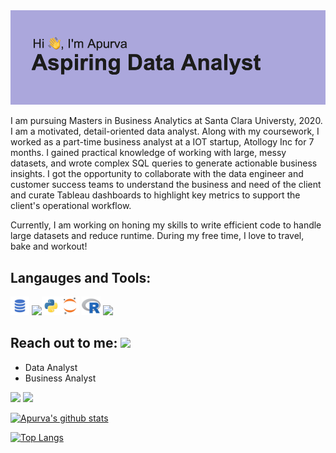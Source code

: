 <img src= https://github.com/apurvashekhar/apurvashekhar/blob/master/header.png alt="Apurva Shekhar Data Analyst">

I am pursuing Masters in Business Analytics at Santa Clara Universty, 2020. I am a motivated, detail-oriented data analyst. 
Along with my coursework, I worked as a part-time business analyst at a IOT startup, Atollogy Inc for 7 months. I gained 
practical knowledge of working with large, messy datasets, and wrote complex SQL queries to generate actionable business insights.
I got the opportunity to collaborate with the data engineer and customer success teams to understand the business and
need of the client and curate Tableau dashboards to highlight key metrics to support the client's operational workflow. 

Currently, I am working on honing my skills to write efficient code to handle large datasets and reduce runtime. During my 
free time, I love to travel, bake and workout! 

## Langauges and Tools:
<img src="https://raw.githubusercontent.com/github/explore/80688e429a7d4ef2fca1e82350fe8e3517d3494d/topics/sql/sql.png" width="30px"> <img src="https://camo.githubusercontent.com/aafe1db72036d55f9dcc0346977bef0cb17ef2aa/68747470733a2f2f77696e646f77732d312e636f6d2f77702d636f6e74656e742f75706c6f6164732f323031392f30392f5461626c6561752d4465736b746f702d49636f6e2e706e67" width="30px"><img src= "https://raw.githubusercontent.com/github/explore/80688e429a7d4ef2fca1e82350fe8e3517d3494d/topics/python/python.png" width="30px"><img src="https://raw.githubusercontent.com/github/explore/80688e429a7d4ef2fca1e82350fe8e3517d3494d/topics/jupyter-notebook/jupyter-notebook.png" width="30px"> <img src="https://raw.githubusercontent.com/github/explore/80688e429a7d4ef2fca1e82350fe8e3517d3494d/topics/r/r.png" width="30px"> <img src="https://camo.githubusercontent.com/d2f425b4317daf554a6759dc3ad55793ec618ee7/68747470733a2f2f7062732e7477696d672e636f6d2f70726f66696c655f696d616765732f3639313932323136383635343030383332302f506d6d6d485f53302e706e67" width="30px">

## Reach out to me: <img src="https://github.com/M0nica/M0nica/blob/main/octomonica/m0nica-octocat-rotating.gif" width = "100px"> 
 <ul> <li>Data Analyst</li> <li>Business Analyst</li> 
  </ul>
<a href='https://www.linkedin.com/in/apurva-shekhar/'> <img src="https://www.freepnglogos.com/uploads/linkedin-blue-style-logo-png-0.png" width="30px"></a> <a href="mailto:ashekhar@scu.edu"><img src="https://www.freepnglogos.com/uploads/logo-gmail-png/logo-gmail-png-gmail-icon-download-png-and-vector-1.png" width="30px"> </a>

[![Apurva's github stats](https://github-readme-stats.vercel.app/api?username=apurvashekhar&show_icons=true&theme=radical)](https://github.com/apurvashekhar/github-readme-stats)

[![Top Langs](https://github-readme-stats.vercel.app/api/top-langs/?username=apurvashekhar)](https://github.com/apurvashekhar/github-readme-stats)
